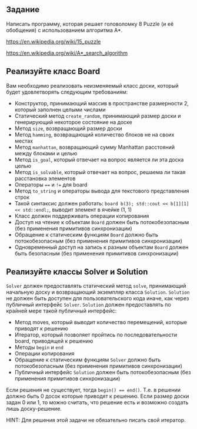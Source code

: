 ## Задание

Написать программу, которая решает головоломку 8 Puzzle (и её обобщения) с использованием алгоритма A*.

https://en.wikipedia.org/wiki/15_puzzle

https://en.wikipedia.org/wiki/A*_search_algorithm

## Реализуйте класс Board
Вам необходимо реализовать неизменяемый класс доски, который будет удовлетворять следующим требованиям:
* Конструктор, принимающий массив в пространстве размерности 2, который заполнен целыми числами
* Статический метод `create_random`, принимающий размер доски и генерирующий некоторое состояние на доске
* Метод `size`, возвращающий размер доски
* Метод `hamming`, возвращающий количество блоков не на своих местах
* Метод `manhattan`, возвращающий сумму Manhattan расстояний между блоками и целью
* Метод `is_goal`, который отвечает на вопрос является ли эта доска целью
* Метод `is_solvable`, который отвечает на вопрос, решаема ли такая расстановка элементов
* Операторы `==` и `!=` для board
* Метод `to_string` и операторы вывода для текстового представления строк
* Такой синтаксис должен работать: `board b(3); std::cout << b[1][1] << std::endl;`, выводит элемент в ячейке (1, 1)
* Класс должен поддерживать операции копирования
* Доступ на чтение к объектам `Board` должен быть потокобезопасным (без применения примитивов синхронизации)
* Обращение к статическим функциям `Board` должно быть потокобезопасным (без применения примитивов синхронизации)
* Одновременный доступ на запись к разным объектам `Board` должен быть безопасным (без применения примитивов синхронизации)

## Реализуйте классы Solver и Solution
`Solver` должен предоставлять статический метод `solve`, принимающий начальную доску и возвращающий экземпляр класса `Solution`.
`Solution` не должен быть доступен для пользовательского кода иначе, как через публичный интерфейс `Solver`.
`Solution` должен предоставлять по крайней мере такой публичный интерфейс:
* Метод moves, который выводит количество перемещений, которые приводят к решению
* Итератор, который позволяет пройтись по последовательности board, приводящей к решению
* Методы `begin` и `end`
* Операции копирования
* Обращение к статическим функциям `Solver` должно быть потокобезопасным (без применения примитивов синхронизации)
* Публичный интерфейс `Solution` должен быть потокобезопасным (без применения примитивов синхронизации)

Если решения не существует, тогда `begin() == end()`. Т.е. в решении должно быть 0 досок которые приводят к решению.
Если размер доски задан 0 или 1, то можно считать, что решение есть и возможно создать лишь доску-решение.

HINT: Для решения этой задачи не обязательно писать свой итератор.
